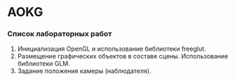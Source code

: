 # AOKG
### Список лабораторных работ
1. Инициализация OpenGL и использование библиотеки freeglut.
2. Размещение графических объектов в составе сцены. Использование библиотеки GLM.
3. Задание положения камеры (наблюдателя).
